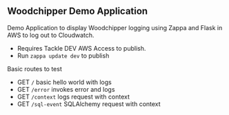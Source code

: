 Woodchipper Demo Application
-----------

Demo Application to display Woodchipper logging using Zappa and Flask in AWS to log out to Cloudwatch.

- Requires Tackle DEV AWS Access to publish.
- Run `zappa update dev` to publish

Basic routes to test
- GET `/` basic hello world with logs
- GET `/error` invokes error and logs
- GET `/context` logs request with context
- GET `/sql-event` SQLAlchemy request with context

